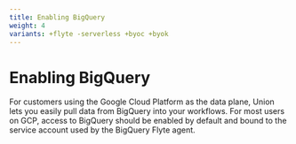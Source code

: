 ```yaml
---
title: Enabling BigQuery
weight: 4
variants: +flyte -serverless +byoc +byok
---
```


# Enabling BigQuery

For customers using the Google Cloud Platform as the data plane, Union lets you easily pull data from BigQuery into your workflows. For most users on GCP, access to BigQuery should be enabled by default and bound to the service account used by the BigQuery Flyte agent.
